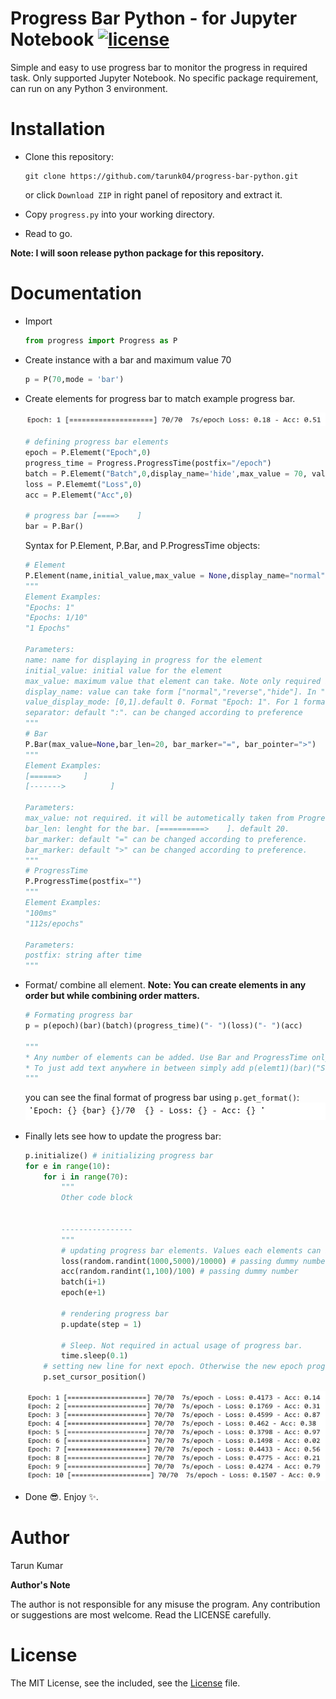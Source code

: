 # Progress Bar Python - for Jupyter Notebook [![license](https://img.shields.io/github/license/mashape/apistatus.svg?maxAge=2592000)](https://github.com/tarunk04/progress-bar-python/blob/master/LICENSE)

 Simple and easy to use progress bar to monitor the progress in required task. Only supported Jupyter Notebook. No specific package requirement, can run on any Python 3 environment.

# Installation 

* Clone this repository:  

  ``` console
  git clone https://github.com/tarunk04/progress-bar-python.git
  ```

  or click `Download ZIP` in right panel of repository and extract it.

* Copy `progress.py`  into your working directory.

* Read to go.

**Note: I will soon release python package for this repository.**

# Documentation 

* Import

  ``` Python
  from progress import Progress as P
  ```

* Create instance with a bar and maximum value 70

  ```python
  p = P(70,mode = 'bar') 
  ```

* Create elements for progress bar to match example progress bar. 

  ![example](screenshots/example_progress_bar.png)

  ```python
  # defining progress bar elements
  epoch = P.Elememt("Epoch",0)
  progress_time = Progress.ProgressTime(postfix="/epoch")
  batch = P.Elememt("Batch",0,display_name='hide',max_value = 70, value_display_mode = 1)
  loss = P.Elememt("Loss",0)
  acc = P.Elememt("Acc",0)
  
  # progress bar [====>    ]
  bar = P.Bar()
  ```

  Syntax for P.Element, P.Bar, and P.ProgressTime objects:

  ```python
  # Element
  P.Element(name,initial_value,max_value = None,display_name="normal",value_display_mode=0,separator=":")
  """
  Element Examples:
  "Epochs: 1"
  "Epochs: 1/10"
  "1 Epochs"
  
  Parameters:
  name: name for displaying in progress for the element
  initial_value: initial value for the element
  max_value: maximum value that element can take. Note only required in display_mode =1.
  display_name: value can take form ["normal","reverse","hide"]. In "reverse" mode name will displayed after value. "hide" will hide the name from progress
  value_display_mode: [0,1].default 0. Format "Epoch: 1". For 1 format "Epoch 1/10".
  separator: default ":". can be changed according to preference
  """
  # Bar
  P.Bar(max_value=None,bar_len=20, bar_marker="=", bar_pointer=">")
  """
  Element Examples:
  [======>     ]
  [------->          ]
  
  Parameters:
  max_value: not required. it will be autometically taken from Progress object.
  bar_len: lenght for the bar. [==========>    ]. default 20.
  bar_marker: default "=" can be changed according to preference.
  bar_marker: default ">" can be changed according to preference.
  """
  # ProgressTime
  P.ProgressTime(postfix="")
  """
  Element Examples:
  "100ms"
  "112s/epochs"
  
  Parameters:
  postfix: string after time
  """
  ```

* Format/ combine all element. **Note: You can create elements in any order but while combining order matters.**

  ```python
  # Formating progress bar 
  p = p(epoch)(bar)(batch)(progress_time)("- ")(loss)("- ")(acc)
  
  """
  * Any number of elements can be added. Use Bar and ProgressTime only once otherwise it   may cause unexpected issues.
  * To just add text anywhere in between simply add p(elemt1)(bar)("Sample Text")		    (elemt2)....("Some More Text")...(elemtN)  
  """
  ```

  you can see the final format of progress bar using `p.get_format()`:
  ![get format](screenshots/get_format.png)

* Finally lets see how to update the progress bar:

  ```python
  p.initialize() # initializing progress bar 
  for e in range(10):
      for i in range(70):
          """
          Other code block
          
          
          ----------------
          """
          # updating progress bar elements. Values each elements can be updated by just passing the new values like below
          loss(random.randint(1000,5000)/10000) # passing dummy number
          acc(random.randint(1,100)/100) # passing dummy number
          batch(i+1)
          epoch(e+1) 
          
          # rendering progress bar 
          p.update(step = 1)
          
          # Sleep. Not required in actual usage of progress bar.
          time.sleep(0.1)
      # setting new line for next epoch. Otherwise the new epoch progress will overwrite the old one.
      p.set_cursor_position()
  ```

  ![result](screenshots/result.png)

* Done 😎. Enjoy ✨.

 # Author
 Tarun Kumar

**Author's Note**

The author is not responsible for any misuse the program. Any contribution or suggestions are most welcome. Read the LICENSE carefully.
 # License
 The MIT License, see the included, see the [License](https://github.com/tarunk04/progress-bar-python/blob/master/LICENSE) file.